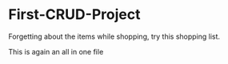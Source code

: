 # First-CRUD-Project
Forgetting about the items while shopping, try this shopping list.

This is again an all in one file
